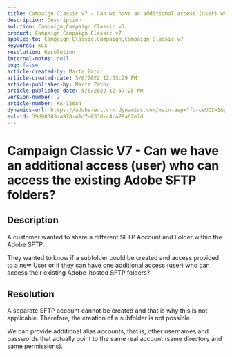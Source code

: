 ```yaml
---
title: Campaign Classic V7 - Can we have an additional access (user) who can access the existing Adobe SFTP folders?
description: Description
solution: Campaign,Campaign Classic v7
product: Campaign,Campaign Classic v7
applies-to: Campaign Classic,Campaign,Campaign Classic v7
keywords: KCS
resolution: Resolution
internal-notes: null
bug: false
article-created-by: Marta Zator
article-created-date: 5/6/2022 12:55:29 PM
article-published-by: Marta Zator
article-published-date: 5/6/2022 12:57:25 PM
version-number: 2
article-number: KA-15084
dynamics-url: https://adobe-ent.crm.dynamics.com/main.aspx?forceUCI=1&pagetype=entityrecord&etn=knowledgearticle&id=7c7db8ca-3bcd-ec11-a7b5-6045bd00dbbc
exl-id: 39d98303-a978-41d7-833d-c4ca79a62e2d
---
```

# Campaign Classic V7 - Can we have an additional access (user) who can access the existing Adobe SFTP folders?

## Description


A customer wanted to share a different SFTP Account and Folder within the Adobe SFTP.

 They wanted to know if a subfolder could be created and access provided to a new User or if they can have one additional access (user) who can access their existing Adobe-hosted SFTP folders?


## Resolution


A separate SFTP account cannot be created and that is why this is not applicable. Therefore, the creation of a subfolder is not possible.

We can provide additional alias accounts, that is, other usernames and passwords that actually point to the same real account (same directory and same permissions).
